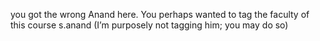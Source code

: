 you got the wrong Anand here. You perhaps wanted to tag the faculty of this
course s.anand (I’m purposely not tagging him; you may do so)